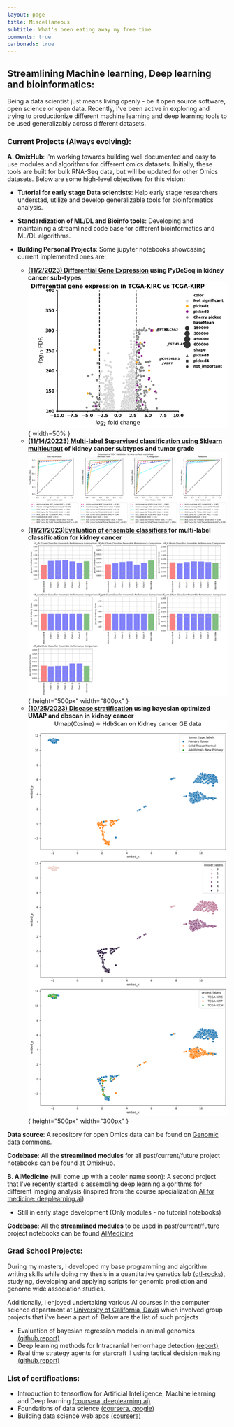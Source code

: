 ```yaml
---
layout: page
title: Miscellaneous
subtitle: What's been eating away my free time 
comments: true
carbonads: true
---
```


<!-- This is a collection of some personal projects I've worked on that are easily viewable online. Anything that is not browser-friendly will not make the cut :( -->
## Streamlining Machine learning, Deep learning and bioinformatics:

Being a data scientist just means living openly - be it open source software, open science or open data. Recently, I've been active in exploring and trying to productionize different machine learning and deep learning tools to be used generalizably across different datasets.

### Current Projects (Always evolving):

**A. OmixHub**: I'm working towards building well documented and easy to use modules and algorithms for different omics datasets. Initially, these tools are built for bulk RNA-Seq data, but will be updated for other Omics datasets. Below are some high-level objectives for this vision:

 - **Tutorial for early stage Data scientists**: Help early stage researchers understad, utilize and develop generalizable tools for bioinformatics analysis. 
 - **Standardization of ML/DL and Bioinfo tools**: Developing and maintaining a streamlined code base for different bioinformatics and ML/DL algorithms.
  
- **Building Personal Projects**: Some jupyter notebooks showcasing current implemented ones are:
   - **[(11/2/2023) Differential Gene Expression](/files/DeSeqApplication/docs/workflow.md) using PyDeSeq in kidney cancer sub-types**
     ![](/files/DeSeqApplication/images/TCGA_Deseq2_analysis_files/TCGA_Deseq2_analysis_35_0.png ){ width=50% }
   - **[(11/14/20223) Multi-label Supervised classification using Sklearn multioutput](/files/SupervisedLearningApplication/docs/workflow.md) of kidney cancer subtypes and tumor grade**
     ![png](/files/SupervisedLearningApplication/TCGA_Supervised_Multilabel_Classification_files/TCGA_Supervised_Multilabel_Classification_62_1.png )
   - **[(11/21/2023)Evaluation of ensemble classifiers ](/files/SuperviseLearningEnsembleApplication/workflow.md)for multi-label classification for kidney cancer** 
     ![png](files/SuperviseLearningEnsembleApplication/TCGA_Supervised_Multilabel_Classification_with_ensemble_models_files/TCGA_Supervised_Multilabel_Classification_with_ensemble_models_58_0.png){ height="500px" width="800px" } 
   - **[(10/25/2023) Disease stratification](/files/UmapApplication/docs/workflow.md) using bayesian optimized UMAP and dbscan in kidney cancer**
     ![png](files/UmapApplication/images/OptimizedClusteringGE.png){ height="500px" width="300px" } 

**Data source**:  A repository for open Omics data can be found on [Genomic data commons](https://portal.gdc.cancer.gov/repository).

**Codebase**: All the **streamlined modules** for all past/current/future project notebooks can be found at [OmixHub](https://github.com/adhal007/OmixHub).

**B. AIMedicine** (will come up with a cooler name soon): A second project that I've recently started is assembling deep learning algorithms for different imaging analysis (inspired from the course specialization [AI for medicine: deeplearning.ai](https://www.deeplearning.ai/courses/ai-for-medicine-specialization/)) 

- Still in early stage development (Only modules - no tutorial notebooks)

**Codebase**: All the **streamlined modules** to be used in past/current/future project notebooks can be found [AIMedicine](https://github.com/adhal007/AIMedicine)


### Grad School Projects:

During my masters, I developed my base programming and algorithm writing skills while doing my thesis in a quantitative genetics lab ([qtl-rocks](https://qtlrocks.notion.site/Quantitative-Genetics-Lab-a34943bdb6094b89b60fc1f10b2e20be)), studying, developing and applying scripts for genomic prediction and genome wide association studies. 

Additionally, I enjoyed undertaking various AI courses in the computer science department at [University of California, Davis](https://cs.ucdavis.edu/) which involved group projects that i've been a part of. Below are the list of such projects

- Evaluation of bayesian regression models in animal genomics  [(github](https://github.com/adhal007/SSBR-JWAS-Implementation)[,report)](https://www.overleaf.com/project/5e1408bb3d549100019e1d03)
- Deep learning methods for Intracranial hemorrhage detection [(report)](https://www.overleaf.com/1359439834vszcmwdsjymd#b028db)
- Real time strategy agents for starcraft II using tactical decision making [(github,](https://github.com/adhal007/SC2-GCP-CNN)[report)](https://www.overleaf.com/project/5c8f7547e49c3964192f4b09)

### List of certifications:
- Introduction to tensorflow for Artificial Intelligence, Machine learning and Deep learning  [(coursera, deeplearning.ai)](https://coursera.org/share/d6d78d704133cc8a37725be520787256)
- Foundations of data science [(coursera, google)]("https://coursera.org/share/9f37553e8023098ed84a36bce6461f58")
- Building data science web apps [(coursera)](https://coursera.org/share/e38cbb7230a8e912092a3d345773bff9")